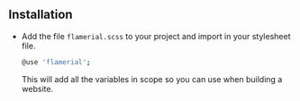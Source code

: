 ## Installation

- Add the file `flamerial.scss` to your project and import in your stylesheet
  file.

  ```bash
  @use 'flamerial';
  ```

  This will add all the variables in scope so you can use when building a
  website.
